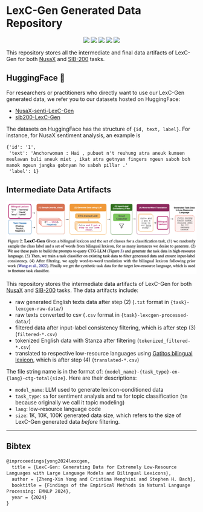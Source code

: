 # LexC-Gen Generated Data Repository

<p align="center">
    <a href="https://huggingface.co/papers/2402.14086"><img src="https://badgen.net/static/featured/⭐️ HF Daily Papers/orange" /></a>
    <a href="https://arxiv.org/abs/2402.14086"><img src="https://badgen.net/static/Conference/⭐️ EMNLP Findings 2024/orange" /></a>
    <a href="https://x.com/yong_zhengxin/status/1760862095027871925?s=20"><img src="https://badgen.net/static/Twitter/summary/blue?icon=twitter" /></a>
    <a href="https://github.com/BatsResearch/LexC-Gen"><img src="https://badgen.net/static/repo/code/yellow?icon=github" /></a>
    <a href="https://github.com/BatsResearch/LexC-Gen-Data-Archive"><img src="https://badgen.net/static/repo/data artifacts/yellow?icon=github" /></a>
</p>


This repository stores all the intermediate and final data artifacts of LexC-Gen for both [NusaX](https://aclanthology.org/2023.eacl-main.57/) and [SIB-200](https://arxiv.org/abs/2309.07445) tasks. 

## HuggingFace 🤗 

For researchers or practitioners who directly want to use our LexC-Gen generated data, we refer you to our datasets hosted on HuggingFace:
- [NusaX-senti-LexC-Gen](https://huggingface.co/datasets/BatsResearch/NusaX-senti-LexC-Gen)
- [sib200-LexC-Gen](https://huggingface.co/datasets/BatsResearch/sib200-LexC-Gen)

The datasets on HuggingFace has the structure of `{id, text, label}`. For instance, for NusaX sentiment analysis, an example is 
```
{'id': '1',
 'text': 'Anchorwoman : Hai , pubuet n't reuhung atra aneuk kumuen meulawan buli aneuk miet , ikat atra getnyan fingers ngeun saboh boh manok ngeun jangka gobnyan ho saboh pillar .'
 'label': 1}
```

## Intermediate Data Artifacts

![LexC-Gen overview](lexcgen-figure.png)

This repository stores the intermediate data artifacts of LexC-Gen for both [NusaX](https://aclanthology.org/2023.eacl-main.57/) and [SIB-200](https://arxiv.org/abs/2309.07445) tasks. The data artifacts include:
- raw generated English texts data after step (2) (`.txt` format in `{task}-lexcgen-raw-data/`)
- raw texts converted to csv (`.csv` format in `{task}-lexcgen-processed-data/`)
- filtered data after input-label consistency filtering, which is after step (3) (`filtered-*.csv`)
- tokenized English data with Stanza after filtering (`tokenized_filtered-*.csv`)
- translated to respective low-resource languages using [Gatitos bilingual lexicon](https://aclanthology.org/2023.emnlp-main.26/), which is after step (4) (`translated-*.csv`)

The file string name is in the format of: `{model_name}-{task_type}-en-{lang}-ctg-total{size}`. Here are their descriptions:
- `model_name`: LLM used to generate lexicon-conditioned data
- `task_type`: `sa` for sentiment analysis and `tm` for topic classification (`tm` because originally we call it topic modeling)
- `lang`: low-resource language code
- `size`: 1K, 10K, 100K generated data size, which refers to the size of LexC-Gen generated data *before* filtering.
  
---

## Bibtex
```
@inproceedings{yong2024lexcgen,
  title = {LexC-Gen: Generating Data for Extremely Low-Resource Languages with Large Language Models and Bilingual Lexicons},
  author = {Zheng-Xin Yong and Cristina Menghini and Stephen H. Bach},
  booktitle = {Findings of the Empirical Methods in Natural Language Processing: EMNLP 2024},
  year = {2024}
}
```
